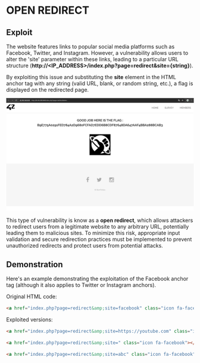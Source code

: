 # OPEN REDIRECT

## Exploit

The website features links to popular social media platforms such as Facebook, Twitter, and Instagram. However, a vulnerability allows users to alter the 'site' parameter within these links, leading to a particular URL structure (**http://<IP_ADDRESS>/index.php?page=redirect&site={string}**). 

By exploiting this issue and substituting the **site** element in the HTML anchor tag with any string (valid URL, blank, or random string, etc.), a flag is displayed on the redirected page.

![Flag](ScreenshotFlag.png)

This type of vulnerability is know as a **open redirect**, which allows attackers to redirect users from a legitimate website to any arbitrary URL, potentially leading them to malicious sites. To minimize this risk, appropriate input validation and secure redirection practices must be implemented to prevent unauthorized redirects and protect users from potential attacks.

## Demonstration

Here's an example demonstrating the exploitation of the Facebook anchor tag (although it also applies to Twitter or Instagram anchors).

Original HTML code:
```html
<a href="index.php?page=redirect&amp;site=facebook" class="icon fa-facebook"></a>
```

Exploited versions:
```html
<a href="index.php?page=redirect&amp;site=https://youtube.com" class="icon fa-facebook"></a>
```
```html
<a href="index.php?page=redirect&amp;site=" class="icon fa-facebook"></a>
```
```html
<a href="index.php?page=redirect&amp;site=abc" class="icon fa-facebook"></a>
```
